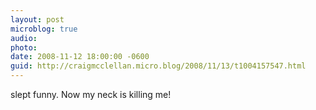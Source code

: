 ```yaml
---
layout: post
microblog: true
audio: 
photo: 
date: 2008-11-12 18:00:00 -0600
guid: http://craigmcclellan.micro.blog/2008/11/13/t1004157547.html
---
```

slept funny. Now my neck is killing me!
